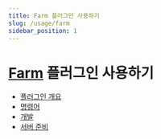 ```yaml
---
title: Farm 플러그인 사용하기
slug: /usage/farm
sidebar_position: 1
---
```


# [Farm](https://github.com/monun/farm) 플러그인 사용하기

- [플러그인 개요](./0-Intro.md)
- [명령어](./1-Commands.md)
- [개발](./2-Development.md)
- [서버 준비](./3-Server-Setup)